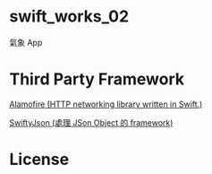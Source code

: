 # swift_works_02
氣象 App

# Third Party Framework
[Alamofire (HTTP networking library written in Swift.)](https://github.com/Alamofire/Alamofire)

[SwiftyJson (處理 JSon Object 的 framework)](https://github.com/SwiftyJSON/SwiftyJSON)

# License
